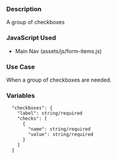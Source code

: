 ### Description
A group of checkboxes

### JavaScript Used
* Main Nav (assets/js/form-items.js)

### Use Case
When a group of checkboxes are needed.

### Variables
~~~
  "checkboxes": {
    "label": string/required
    "checks": [
      {
        "name": string/required
        "value": string/required
      }
    ]
  }
~~~
